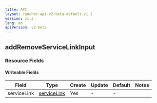 ```yaml
---
title: API
layout: rancher-api-v2-beta-default-v1.3
version: v1.3
lang: en
apiVersion: v2-beta
---
```


## addRemoveServiceLinkInput



### Resource Fields

#### Writeable Fields

Field | Type | Create | Update | Default | Notes
---|---|---|---|---|---
serviceLink | [serviceLink]({{site.baseurl}}/rancher/{{page.version}}/{{page.lang}}/api/{{page.apiVersion}}/api-resources/serviceLink/) | Yes | - | - | 



<br>
